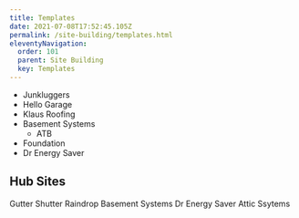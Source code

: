 ```yaml
---
title: Templates
date: 2021-07-08T17:52:45.105Z
permalink: /site-building/templates.html
eleventyNavigation:
  order: 101
  parent: Site Building
  key: Templates
---
```

- Junkluggers 
- Hello Garage
- Klaus Roofing 
- Basement Systems 
   - ATB 
- Foundation 
- Dr Energy Saver

## Hub Sites

Gutter Shutter
Raindrop
Basement Systems 
Dr Energy Saver 
Attic Ssytems